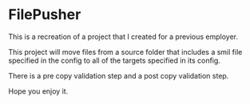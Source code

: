 # FilePusher

This is a recreation of a project that I created for a previous employer.

This project will move files from a source folder that includes a smil file specified in the config to all of
the targets specified in its config.

There is a pre copy validation step and a post copy validation step.


Hope you enjoy it.
